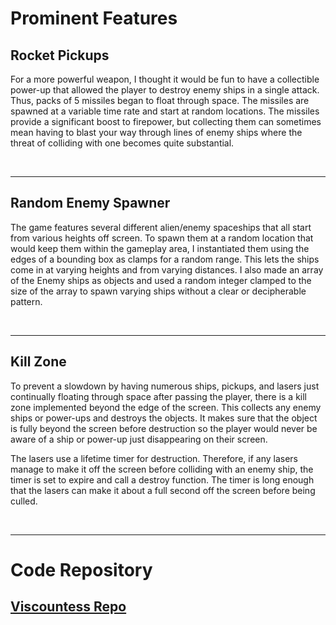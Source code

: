 # Prominent Features
## Rocket Pickups
For a more powerful weapon, I thought it would be fun to have a collectible power-up that allowed the player to destroy enemy ships in a single attack. Thus, packs of 5 missiles began to float through space. The missiles are spawned at a variable time rate and start at random locations. The missiles provide a significant boost to firepower, but collecting them can sometimes mean having to blast your way through lines of enemy ships where the threat of colliding with one becomes quite substantial.

<br />
<hr>

## Random Enemy Spawner
The game features several different alien/enemy spaceships that all start from various heights off screen. To spawn them at a random location that would keep them within the gameplay area, I instantiated them using the edges of a bounding box as clamps for a random range. This lets the ships come in at varying heights and from varying distances. I also made an array of the Enemy ships as objects and used a random integer clamped to the size of the array to spawn varying ships without a clear or decipherable pattern.

<br />
<hr>

## Kill Zone
To prevent a slowdown by having numerous ships, pickups, and lasers just continually floating through space after passing the player, there is a kill zone implemented beyond the edge of the screen. This collects any enemy ships or power-ups and destroys the objects. It makes sure that the object is fully beyond the screen before destruction so the player would never be aware of a ship or power-up just disappearing on their screen.

The lasers use a lifetime timer for destruction. Therefore, if any lasers manage to make it off the screen before colliding with an enemy ship, the timer is set to expire and call a destroy function. The timer is long enough that the lasers can make it about a full second off the screen before being culled.

<br />
<hr>

# Code Repository
## [Viscountess Repo](https://github.com/scuhooper/Viscountess)
